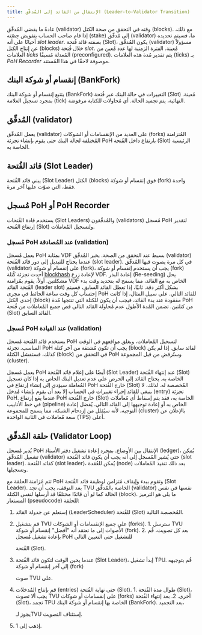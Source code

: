 ```yaml
---
title: الإنتقال من القائد إلى المُدقّق (Leader-to-Validator Transition)
---
```


عادةً ما يقضي المُدقّق (validator) وقته في التحقق من صحة الكتل (blocks). مع ذلك، إذا قام صاحب الحساب بتفويض حِصّته (stake) إلى مُدقّق (validator) ما، فسيتم تحديده أحيانًا على أنه _slot leader_. بصفته قائد فُتحة (Slot)، يكون المُدقّق (validator) مسؤولاً عن إنتاج الكتل (blocks) خلال فُتحة _slot_. مُعينة. الفترة الزمنية لها عدد مُعين من العلامات _ticks_ المُعدلة مُسبقًا (preconfigured). يتم تقدير مُدة هذه العلامات (ticks) بـ _PoH Recorder_ موصوفة لاحقًا في هذا المُستند.

## إنقسام أو شوكة البنك (BankFork)

يتتبع إنقسام أو شوكة البنك (BankFork) التغييرات في حالة البنك عبر فُتحة (Slot) مُعينة. بمجرد تسجيل العلامة (tick) النهائية، يتم تجميد الحالة. أي مُحاولات للكتابة مرفوضة.

## المُدقّق (validator)

يعمل المُدقّق (validator) على العديد من الإنقسامات أو الشوكات (forks) المُتزامنة المُختلفة لحالة البنك حتى يقوم بإنشاء تجزئة PoH بارتفاع داخل الفُتحة (Slot) الرئيسية الخاصة به.

## قائد الفُتحة (Slot Leader)

يبني قائد الفُتحة (Slot Leader) الكتل (blocks) فوق إنقسام أو شوكة (fork) واحدة فقط، التي صوّت عليها آخر مرة.

## مُسجل PoH أو PoH Recorder

يستخدم قادة الفُتحات (Slot Leaders) والمُدقّقون (validators) مُسجل PoH لتقدير إرتفاع الفُتحة (Slot) ولتسجيل المُعاملات.

### مُسجل PoH عند المُصادقة (validation)

يعمل مُسجل PoH بمثابة VDF بسيط عند التحقق من الصحة. يخبر المُدقّق (validator) عندما يحتاج للتبديل إلى دور قائد الفُتحة (slot leader). في كل مرة يصوت فيها المُدقّق (validator) على إنقسام أو شوكة (fork)، يجب أن يستخدم إنقسام أو شوكة (fork) أحدث تجزئة كُتلة [blockhash](../terminology.md#blockhash) لإعادة زرع VDF. إعادة البذر (Re-seeding) يحل مشكلتين. أولاً، يقوم بمُزامنة VDF الخاص به مع القائد، مما يسمح له بتحديد وقت بدء الفُتحة القائد (leader slot) بشكل أكثر دقة. ثانيًا، إذا تعطل القائد السابق، فسيتم إحتساب كل وقت ساعة الحائط في مجرى PoH للقائد التالي. على سبيل المثال، إذا كانت إحدى الكتل (block) مفقودة عند بدء القائد، فيجب أن يكون للكتلة التي تنتجها مُدة PoH من كتلتين. تضمن المُدة الأطول عدم مُحاولة القائد التالي قص جميع المُعاملات من فُتحة (Slot) القائد السابق.

### مُسجل PoH عند القيادة (validation)

يستخدم قائد الفُتحة مُسجل PoH لتسجيل المُعاملات، ويغلق مواقعهم في الوقت المناسب. تجزئة PoH يجب أن تكون مُشتقة من آخر كتلة (block) لقائد سابق. إذا لم يكن كذلك، فستفشل الكتلة (block) في التحقق من PoH وستُرفض من قبل المجموعة (cluster).

يعمل مُسجل PoH أيضًا على إعلام قائد الفُتحة (Slot Leader) عند إنتهاء الفُتحة (Slot) الخاصة به. يحتاج القائد إلى الحرص على عدم تعديل البنك الخاص به إذا كان تسجيل المُعاملة سيؤدي إلى إنشاء إرتفاع في PoH خارج الفُتحة (Slot) المُخصصة له. لذلك، لا ينبغي للقائد إجراء تغييرات في الحساب إلا بعد أن يقوم بإنشاء مُدخل (entry) تجزئة PoH. عندما يقع إرتفاع PoH خارج الفُتحة (Slot) الخاصة به، فقد يتم إسقاط أي مُعاملات في خط الأنابيب (pipeline) الخاص به أو إعادة توجيهها إلى القائد التالي. يُفضل إعادة التوجيه، لأنه سيُقلل من إزدحام الشبكة، مما يسمح للمجموعة (cluster) بالإعلان عن سعة مُعاملات في الثانية الواحدة (TPS) أعلى.

## حلقة المُدقّق (Validator Loop)

يُدير مُسجل PoH الإنتقال بين الأوضاع. بمجرد إعادة تشغيل دفتر الأستاذ (ledger)، يُمكن تشغيل المُدقّق (validator) حتى يُشير المُسجل إلى أنه يجب أن يكون قائد الفُتحة (slot leader). كقائد الفُتحة (slot leader)، يُمكن للعُقدة (node) بعد ذلك تنفيذ المُعاملات وتسجيلها.

تتم مُزامنة الحلقة مع PoH وتقوم ببدء وإيقاف مُتزامن لوظيفة قائد الفُتحة (Slot Leader). بعد التوقف، يجب أن تجد TVU الخاصة بالمُدقّق (validator) نفسها في نفس الحالة كما لو أن قائدًا مختلفًا قد أرسلها لنفس الكتلة (block). ما يلي هو الترميز المستعار (pseudocode) للحلقة:

1. إستعلم عن جدولة القائد (LeaderScheduler) للفُتحة (Slot) المُخصصة التالية.
2. قم بتشغيل TVU على جميع الإنقسامات أو الشوكات (forks). 1. سترسل TVU الأصوات إلى ما تعتقد أنه "أفضل" إنقسام أو شوكة (fork). 2. بعد كل تصويت، قُم بإعادة تشغيل مُسجل PoH للتشغيل حتى التعيين التالي

   الفُتحة (Slot).

3. عندما يحين الوقت لتكون قائد الفُتحة (Slot Leader)، إبدأ تشغيل TPU. قُم بتوجيهه إلى آخر إنقسام أو شوكة (fork)

   صوت TVU على.

4. قم بإنتاج المُدخلات (entries) حتى نهاية الفُتحة (Slot). 1. طوال مدة الفُتحة (Slot)، يجب ألا تصوت TVU على إنقسامات أو شوكات (forks) أخرى. 2. بعد إنتهاء الفُتحة (Slot)، تجمد TPU الخاصة بها إنقسام أو شوكة البنك (BankFork). بعد التجميد،

   يجوز لـTVU إستئناف التصويت.

5. إذهب إلى 1.
